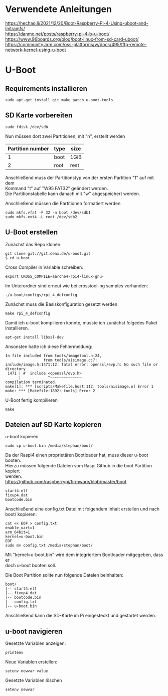 # Verwendete Anleitungen
https://hechao.li/2021/12/20/Boot-Raspberry-Pi-4-Using-uboot-and-Initramfs/  
https://danmc.net/posts/raspberry-pi-4-b-u-boot/  
https://www.96boards.org/blog/boot-linux-from-sd-card-uboot/  
https://community.arm.com/oss-platforms/w/docs/495/tftp-remote-network-kernel-using-u-boot  


# U-Boot

## Requirements installieren

```
sudo apt-get install git make patch u-boot-tools
```

## SD Karte vorbereiten

```
sudo fdisk /dev/sdb
```
Nun müssen dort zwei Partitionen, mit "n", erstellt werden


| Partition number | type | size |
|------------------|------|------|
| 1                | boot | 1GiB |
| 2                | root | rest |

Anschließend muss der Partitionstyp von der ersten Partition "1" auf mit dem  
Kommand "t" auf "W95 FAT32" geändert werden.  
Die Partitionstabelle kann danach mit "w" abgespeichert werden.

Anschließend müssen die Partitionen formatiert werden
```
sudo mkfs.vfat -F 32 -n boot /dev/sdb1
sudo mkfs.ext4 -L root /dev/sdb2
```

## U-Boot erstellen

Zunächst das Repo klonen:
```
git clone git://git.denx.de/u-boot.git
$ cd u-boot
```
Cross Compiler in Variable schreiben:
```
export CROSS_COMPILE=aarch64-rpi4-linux-gnu-
```

Im Unterordner sind erneut wie bei crosstool-ng samples vorhanden:
```
./u-boot/configs/rpi_4_defconfig
```

Zunächst muss die Basiskonfiguration gesetzt werden
```
make rpi_4_defconfig
```

Damit ich u-boot kompilieren konnte, musste ich zunächst folgedes Paket  
installieren.
```
apt-get install libssl-dev
```

Ansonsten hatte ich diese Fehlermeldung:
```
In file included from tools/imagetool.h:24,
                 from tools/aisimage.c:7:
include/image.h:1471:12: fatal error: openssl/evp.h: No such file or directory
 1471 | #  include <openssl/evp.h>
      |            ^~~~~~~~~~~~~~~
compilation terminated.
make[1]: *** [scripts/Makefile.host:112: tools/aisimage.o] Error 1
make: *** [Makefile:1892: tools] Error 2
```
U-Boot fertig kompilieren
```
make
```

## Dateien auf SD Karte kopieren

u-boot kopieren
```
sudo cp u-boot.bin /media/stephan/boot/
```

Da der Raspi4 einen proprietären Bootloader hat, muss dieser u-boot booten.  
Hierzu müssen folgende Dateien vom Raspi Github in die boot Partition kopiert  
werden.  
https://github.com/raspberrypi/firmware/blob/master/boot
```
start4.elf
fixup4.dat
bootcode.bin
```

Anschließend eine config.txt Datei mit folgendem Inhalt erstellen und nach  
boot/ kopieren:
```
cat << EOF > config.txt
enable_uart=1
arm_64bit=1
kernel=u-boot.bin
EOF
sudo mv config.txt /media/stephan/boot/
```

Mit "kernel=u-boot.bin" wird dem integriertem Bootloader mitgegeben, dass er  
doch u-boot booten soll.  

Die Boot Partition sollte nun folgende Dateien beinhalten:
```
boot/
|-- start4.elf
|-- fixup4.dat
|-- bootcode.bin
|-- config.txt
|-- u-boot.bin
```

Anschließend kann die SD-Karte im Pi eingesteckt und gestartet werden.


## u-boot navigieren

Gesetzte Variablen anzeigen:
```
printenv
```

Neue Variablen erstellen:
```
setenv newvar value
```
Gesetzte Variablen löschen
```
setenv newvar 
```
